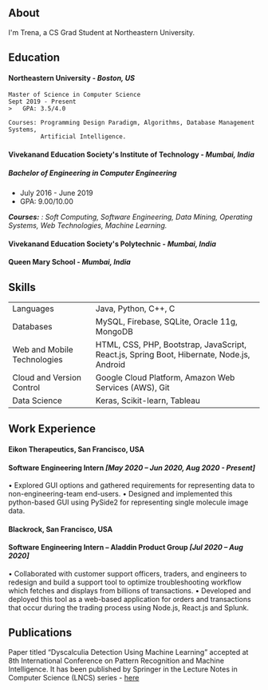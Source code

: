 ## About

I'm Trena, a CS Grad Student at Northeastern University.


## Education

#### **Northeastern University** - _Boston, US_ 

```
Master of Science in Computer Science                                          Sept 2019 - Present 
>   GPA: 3.5/4.0

Courses: Programming Design Paradigm, Algorithms, Database Management Systems,
         Artificial Intelligence.                                                             
```
#### **Vivekanand Education Society's Institute of Technology** - _Mumbai, India_
##### Bachelor of Engineering in Computer Engineering
*   July 2016 - June 2019
*   GPA: 9.00/10.00

_**Courses:** : Soft Computing, Software Engineering, Data Mining, Operating Systems, Web Technologies, Machine Learning._ 

#### **Vivekanand Education Society's Polytechnic** - _Mumbai, India_


#### **Queen Mary School** - _Mumbai, India_




## Skills

|     |   | 
|:-------------|:------------------|
| Languages    | Java, Python, C++, C |
| Databases   |MySQL, Firebase, SQLite, Oracle 11g, MongoDB   |
| Web and Mobile Technologies           | HTML, CSS, PHP, Bootstrap, JavaScript, React.js, Spring Boot, Hibernate, Node.js, Android     |
| Cloud and Version Control | Google Cloud Platform, Amazon Web Services (AWS), Git |
|Data Science|Keras, Scikit-learn, Tableau|



## Work Experience

#### Eikon Therapeutics, San Francisco, USA                                                                 
#### Software Engineering Intern                                                                                     _[May 2020 – Jun 2020, Aug 2020 - Present]_
•	Explored GUI options and gathered requirements for representing data to non-engineering-team end-users.
•	Designed and implemented this python-based GUI using PySide2 for representing single molecule image data.

#### Blackrock, San Francisco, USA 
#### Software Engineering Intern – Aladdin Product Group  _[Jul 2020 – Aug 2020]_
•	Collaborated with customer support officers, traders, and engineers to redesign and build a support tool to optimize troubleshooting workflow which fetches and displays from billions of transactions.
•	Developed and deployed this tool as a web-based application for orders and transactions that occur during the trading process using Node.js, React.js and Splunk. 


## Publications

Paper titled “Dyscalculia Detection Using Machine Learning” accepted at 8th International Conference on Pattern Recognition and
Machine Intelligence. It has been published by Springer in the Lecture Notes in Computer Science (LNCS) series -
[here](https://doi.org/10.1007/978-3-030-34869-4_13)
